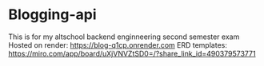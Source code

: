 # Blogging-api
This is for my altschool backend enginneering second semester exam
Hosted on render: https://blog-q1cp.onrender.com
ERD templates: https://miro.com/app/board/uXjVNVZtSD0=/?share_link_id=490379573771
